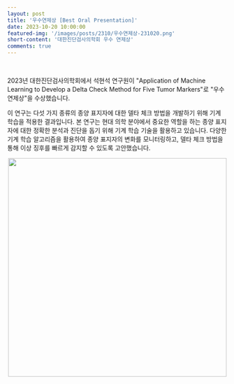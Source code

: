 ```yaml
---
layout: post
title: '우수연제상 [Best Oral Presentation]'
date: 2023-10-20 10:00:00
featured-img: '/images/posts/2310/우수연제상-231020.png'
short-content: '대한진단검사의학회 우수 연제상'
comments: true
---
```


<br>

2023년 대한진단검사의학회에서 석현석 연구원이 "Application of Machine Learning to Develop a Delta Check Method for Five Tumor Markers"로 "우수연제상"을 수상했습니다.

이 연구는 다섯 가지 종류의 종양 표지자에 대한 델타 체크 방법을 개발하기 위해 기계 학습을 적용한 결과입니다.
본 연구는 현대 의학 분야에서 중요한 역할을 하는 종양 표지자에 대한 정확한 분석과 진단을 돕기 위해 기계 학습 기술을 활용하고 있습니다.
다양한 기계 학습 알고리즘을 활용하여 종양 표지자의 변화를 모니터링하고, 델타 체크 방법을 통해 이상 징후를 빠르게 감지할 수 있도록 고안했습니다.

<div style="display: flex; justify-content: center;">
    <span class="image featured"><img src="{{ site.baseurl }}/images/posts/2310/우수연제상-231020.png" alt="" style='height: 500px; object-fit: contain;'></span>
</div>
